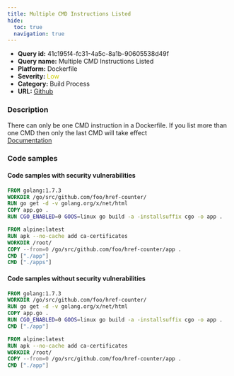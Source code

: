 ```yaml
---
title: Multiple CMD Instructions Listed
hide:
  toc: true
  navigation: true
---
```


<style>
  .highlight .hll {
    background-color: #ff171742;
  }
  .md-content {
    max-width: 1100px;
    margin: 0 auto;
  }
</style>

-   **Query id:** 41c195f4-fc31-4a5c-8a1b-90605538d49f
-   **Query name:** Multiple CMD Instructions Listed
-   **Platform:** Dockerfile
-   **Severity:** <span style="color:#CC0">Low</span>
-   **Category:** Build Process
-   **URL:** [Github](https://github.com/Checkmarx/kics/tree/master/assets/queries/dockerfile/multiple_cmd_instructions_listed)

### Description
There can only be one CMD instruction in a Dockerfile. If you list more than one CMD then only the last CMD will take effect<br>
[Documentation](https://docs.docker.com/engine/reference/builder/#cmd)

### Code samples
#### Code samples with security vulnerabilities
```dockerfile title="Positive test num. 1 - dockerfile file" hl_lines="11"
FROM golang:1.7.3
WORKDIR /go/src/github.com/foo/href-counter/
RUN go get -d -v golang.org/x/net/html  
COPY app.go .
RUN CGO_ENABLED=0 GOOS=linux go build -a -installsuffix cgo -o app .

FROM alpine:latest  
RUN apk --no-cache add ca-certificates
WORKDIR /root/
COPY --from=0 /go/src/github.com/foo/href-counter/app .
CMD ["./app"] 
CMD ["./apps"] 

```


#### Code samples without security vulnerabilities
```dockerfile title="Negative test num. 1 - dockerfile file"
FROM golang:1.7.3
WORKDIR /go/src/github.com/foo/href-counter/
RUN go get -d -v golang.org/x/net/html  
COPY app.go .
RUN CGO_ENABLED=0 GOOS=linux go build -a -installsuffix cgo -o app .
CMD ["./app"] 

FROM alpine:latest  
RUN apk --no-cache add ca-certificates
WORKDIR /root/
COPY --from=0 /go/src/github.com/foo/href-counter/app .
CMD ["./app"] 
```
